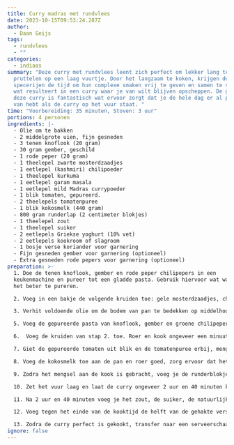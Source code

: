 ```yaml
---
title: Curry madras met rundvlees
date: 2023-10-15T09:53:24.287Z
author:
  - Daan Geijs
tags:
  - rundvlees
  - ""
categories:
  - indiaas
summary: "Deze curry met rundvlees leent zich perfect om lekker lang te laten
  pruttelen op een laag vuurtje. Door het langzaam te koken, krijgen de
  specerijen de tijd om hun complexe smaken vrij te geven en samen te smelten,
  wat resulteert in een curry waar je van wilt blijven opscheppen. De geur van
  deze curry is fantastisch wat ervoor zorgt dat je de hele dag er al plezier
  van hebt als de curry op het vuur staat. "
time: "Voorbereiding: 35 minuten, Stoven: 3 uur"
portions: 4 personen
ingredients: |-
  - Olie om te bakken
  - 2 middelgrote uien, fijn gesneden
  - 3 tenen knoflook (20 gram)
  - 30 gram gember, geschild
  - 1 rode peper (20 gram)
  - 1 theelepel zwarte mosterdzaadjes
  - 1 eetlepel (kashmiri) chilipoeder
  - 1 theelepel kurkuma
  - 1 eetlepel garam masala
  - 1 eetlepel mild Madras currypoeder
  - 1 blik tomaten, gepureerd.
  - 2 theelepels tomatenpuree
  - 1 blik kokosmelk (440 gram)
  - 800 gram runderlap (2 centimeter blokjes)
  - 1 theelepel zout
  - 1 theelepel suiker
  - 2 eetlepels Griekse yoghurt (10% vet)
  - 2 eetlepels kookroom of slagroom
  - 1 bosje verse koriander voor garnering
  - Fijn gesneden gember voor garnering (optioneel)
  - Extra gesneden rode pepers voor garnering (optioneel)
preparation: >-
  1. Doe de tenen knoflook, gember en rode peper chilipepers in een
  keukenmachine en pureer tot een gladde pasta. Gebruik hiervoor wat water om
  het beter te pureren.

  2. Voeg in een bakje de volgende kruiden toe: gele mosterdzaadjes, chilipoeder, kurkuma, garam masala en Madras currypoeder.

  3. Verhit voldoende olie om de bodem van pan te bedekken op middelhoog vuur. Voeg de fijn gesneden uien toe en bak tot ze goudbruin zijn, dit zou ongeveer 5 minuten moeten duren.

  5. Voeg de gepureerde pasta van knoflook, gember en groene chilipepers toe aan de pan en bak deze een minuut mee.

  6.  Voeg de kruiden van stap 2. toe. Roer en kook ongeveer een minuut. Als het mengsel begint uit te drogen, voeg dan een scheutje water toe om te voorkomen dat de kruiden verbranden of blus het met een soeplepel indiaase basissaus (zie ander recept).

  7. Giet de gepureerde tomaten uit blik en de tomatenpuree erbij, meng goed met het kruidenmengsel.

  8. Voeg de kokosmelk toe aan de pan en roer goed, zorg ervoor dat het mengsel volledig is gecombineerd.

  9. Zodra het mengsel aan de kook is gebracht, voeg je de runderblokjes toe, roer goed om ervoor te zorgen dat het vlees goed is bedekt met de masala-basis. Dek de pan af met een deksel.

  10. Zet het vuur laag en laat de curry ongeveer 2 uur en 40 minuten koken. De saus moet iets inkoken en het vlees moet mals worden.

  11. Na 2 uur en 40 minuten voeg je het zout, de suiker, de natuurlijke Griekse yoghurt en de enkele room toe aan de curry. Roer goed en laat de curry nog 20 minuten onbedekt koken of tot de saus naar wens is ingedikt.

  12. Voeg tegen het einde van de kooktijd de helft van de gehakte verse koriander toe.

  13. Zodra de curry perfect is gekookt, transfer naar een serveerschaal. Garneer met de resterende verse koriander, en indien gewenst, extra fijn gesneden gember en rode peper.
ignore: false
---
```

